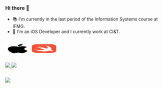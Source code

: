 ### Hi there 👋

- 📚 I'm currently in the last period of the Information Systems course at IFMG.
- 📱 I'm an iOS Developer and I currently work at CI&T. 

 <div style="display: inline_block;"><br>
   <img align="center" alt="Marcelo-Apple" height="30" width="80" src="https://raw.githubusercontent.com/devicons/devicon/master/icons/apple/apple-original.svg">
  <img align="center" alt="Marcelo-Swift" height="30" width="80" src="https://raw.githubusercontent.com/devicons/devicon/master/icons/swift/swift-original.svg">
</div>

 ##
 
 <div>
  <a href="https://github.com/marcelosimim">
    <img height="200em" src="https://github-readme-stats.vercel.app/api/top-langs/?username=marcelosimim&layout=compact&langs_count=7&theme=algolia"/>
  <img height="200em" src="https://github-readme-stats.vercel.app/api?username=marcelosimim&show_icons=true&theme=algolia&include_all_commits=true&count_private=true"/>
</div>
 
 ##
 
<div> 
  <a href="https://www.linkedin.com/in/marcelosimim" target="_blank"><img src="https://img.shields.io/badge/-LinkedIn-%230077B5?style=for-the-badge&logo=linkedin&logoColor=white" target="_blank"></a> 
</div>

<!--
**marcelosimim/marcelosimim** is a ✨ _special_ ✨ repository because its `README.md` (this file) appears on your GitHub profile.

Here are some ideas to get you started:

- 🔭 I’m currently working on ...
- 🌱 I’m currently learning ...
- 👯 I’m looking to collaborate on ...
- 🤔 I’m looking for help with ...
- 💬 Ask me about ...
- 📫 How to reach me: ...
- 😄 Pronouns: ...
- ⚡ Fun fact: ...
-->
